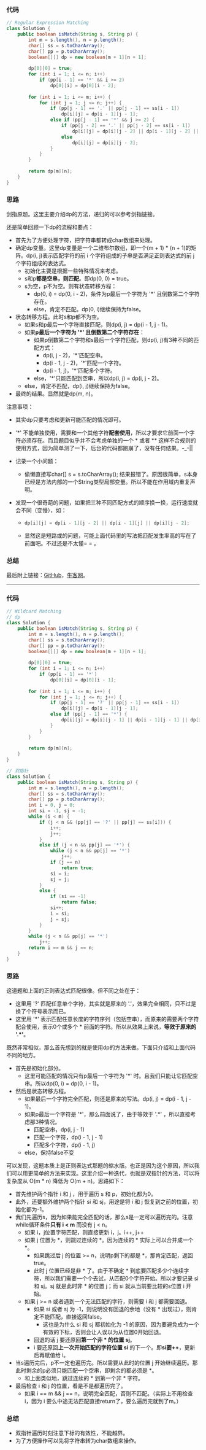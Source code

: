 ### 代码

``` java
// Regular Expression Matching
class Solution {
    public boolean isMatch(String s, String p) {
        int m = s.length(), n = p.length();
        char[] ss = s.toCharArray();
        char[] pp = p.toCharArray();
        boolean[][] dp = new boolean[m + 1][n + 1];
        
        dp[0][0] = true;
        for (int i = 1; i <= n; i++)
            if (pp[i - 1] == '*' && i >= 2)
                dp[0][i] = dp[0][i - 2];
        
        for (int i = 1; i <= m; i++) {
            for (int j = 1; j <= n; j++) {
                if (pp[j - 1] == '.' || pp[j - 1] == ss[i - 1])
                    dp[i][j] = dp[i - 1][j - 1];
                else if (pp[j - 1] == '*' && j >= 2) {
                    if (pp[j - 2] == '.' || pp[j - 2] == ss[i - 1])
                        dp[i][j] = dp[i][j - 2] || dp[i - 1][j - 2] || dp[i - 1][j];
                    else
                        dp[i][j] = dp[i][j - 2];
                }
            }
        }
        
        return dp[m][n];
    }
}
```



### 思路

剑指原题。这里主要介绍dp的方法，递归的可以参考剑指链接。

还是简单回顾一下dp的流程和要点：

* 首先为了方便处理字符，把字符串都转成char数组来处理。
* 确定dp变量。这里dp变量是一个二维布尔数组，即一个(m + 1) * (n + 1)的矩阵。dp(i, j)表示匹配字符的前 i 个字符组成的子串是否满足正则表达式的前 j 个字符组成的表达式。
  * 初始化主要是根据一些特殊情况来考虑。
  * s和p**都是空串，则匹配**。即dp(0, 0) = true。
  * s为空，p不为空。则有状态转移方程：
    * dp(0, i) = dp(0, i - 2)，条件为p最后一个字符为 '*' 且倒数第二个字符存在。
    * else，肯定不匹配。dp(0, i)继续保持为false。
* 状态转移方程。此时s和p都不为空。
  * 如果s和p最后一个字符直接匹配，则dp(i, j) = dp(i - 1, j - 1)。
  * 如果**p最后一个字符为 '*' 且倒数第二个字符存在**：
    * 如果p倒数第二个字符和s最后一个字符匹配，则dp(i, j)有3种不同的匹配方式：
      * dp(i, j - 2)，'*'匹配空串。
      * dp(i - 1, j - 2)，'*'匹配一个字符。
      * dp(i - 1, j)，'*'匹配多个字符。
    * else，'*'只能匹配到空串，所以dp(i, j) = dp(i, j - 2)。
  * else，肯定不匹配，dp(i, j)继续保持为false。
* 最终的结果。显然就是dp(m, n)。



注意事项：

* 其实dp只要考虑和更新可能匹配的情况即可。

* '*' 不能单独使用，需要和一个其他字符**配套使用**，所以才要求它前面一个字符必须存在。而且题目似乎并不会考虑单独的一个 * 或者 ** 这样不合规则的使用方式，因为简单测了一下，后台的代码都跑崩了，没有任何结果。-_-||

* 记录一个小问题：

  * 偷懒直接写char[] s = s.toCharArray(); 结果报错了。原因很简单，s本身已经是方法内部的一个String类型局部变量。所以不能在作用域内重复声明。

* 发现一个很奇葩的问题，如果把三种不同匹配方式的顺序换一换，运行速度就会不同（变慢），如：

  * ``` java
    dp[i][j] = dp[i - 1][j - 2] || dp[i - 1][j] || dp[i][j - 2];
    ```

  * 显然这是短路或的问题，可能上面代码里的写法把匹配发生率高的写在了前面吧。不过还是不太懂= = 。

### 总结

最后附上链接：[GitHub](https://github.com/sysuhxy2018/-offer/blob/master/%E6%AD%A3%E5%88%99%E8%A1%A8%E8%BE%BE%E5%BC%8F%E5%8C%B9%E9%85%8D.md)，[牛客网](https://www.nowcoder.com/practice/45327ae22b7b413ea21df13ee7d6429c?tpId=13&tqId=11205&tPage=1&rp=1&ru=/ta/coding-interviews&qru=/ta/coding-interviews/question-ranking)。



<hr>

### 代码

``` java
// Wildcard Matching
// dp
class Solution {
    public boolean isMatch(String s, String p) {
        int m = s.length(), n = p.length();
        char[] ss = s.toCharArray();
        char[] pp = p.toCharArray();
        boolean[][] dp = new boolean[m + 1][n + 1];
        
        dp[0][0] = true;
        for (int i = 1; i <= n; i++)
            if (pp[i - 1] == '*')
                dp[0][i] = dp[0][i - 1];
        
        for (int i = 1; i <= m; i++) {
            for (int j = 1; j <= n; j++) {
                if (pp[j - 1] == '?' || pp[j - 1] == ss[i - 1])
                    dp[i][j] = dp[i - 1][j - 1];
                else if (pp[j - 1] == '*') {
                    dp[i][j] = dp[i][j - 1] || dp[i - 1][j - 1] || dp[i - 1][j];
                }
            }
        }
        
        return dp[m][n];
    }
}

// 双指针
class Solution {
    public boolean isMatch(String s, String p) {
        int m = s.length(), n = p.length();
        char[] ss = s.toCharArray();
        char[] pp = p.toCharArray();
        int i = 0, j = 0;
        int si = -1, sj = -1;
        while (i < m) {
            if (j < n && (pp[j] == '?' || pp[j] == ss[i])) {
                i++;
                j++;
            }
            else if (j < n && pp[j] == '*') {
                while (j < n && pp[j] == '*')
                    j++;
                if (j == n)
                    return true;
                si = i;
                sj = j;
            }
            else {
                if (si == -1)
                    return false;
                si++;
                i = si;
                j = sj;
            }
        }
        while (j < n && pp[j] == '*')
            j++;
        return i == m && j == n;
    }
}
```



### 思路

这道题和上面的正则表达式匹配很像。但不同之处在于：

* 这里用 '?' 匹配任意单个字符，其实就是原来的 '.'，效果完全相同，只不过是换了个符号表示而已。
* 这里用 '*' 表示匹配任意长度的字符序列（包括空串），而原来的需要两个字符配合使用，表示0个或多个 * 前面的字符。所以从效果上来说，**等效于原来的  '.\*'**。

既然非常相似，那么首先想到的就是使用dp的方法来做。下面只介绍和上面代码不同的地方。

* 首先是初始化部分。
  * 这里可能匹配的情况只有p最后一个字符为 '*' 时。且我们只能让它匹配空串。所以dp(0, i) = dp(0, i - 1)。
* 然后是状态转移方程。
  * 如果最后一个字符完全匹配，则还是原来的写法。dp(i, j) = dp(i - 1, j - 1)。
  * 如果p最后一个字符是 '*'，那么前面说了，由于等效于 '.\*' ，所以直接考虑那3种情况。
    * 匹配空串，dp(i, j - 1)
    * 匹配一个字符，dp(i - 1, j - 1)
    * 匹配多个字符，dp(i - 1, j)
  * else，保持false不变

可以发现，这题本质上是正则表达式那题的缩水版。也正是因为这个原因，所以我们可以用更简单的方法来实现。这里介绍一种迭代，也就是双指针的方法，可以将复杂度从 O(m * n) 降低为 O(m + n)。思路如下：

* 首先维护两个指针 i 和 j ，用于遍历 s 和 p，初始化都为0。
* 此外，还要额外维护两个指针 si 和 sj，用途是将 i 和 j 恢复到之前的位置，初始化都为-1。
* 我们先遍历s，因为如果能完全匹配的话，那么s是一定可以遍历完的。注意while循环条件**只有 i < m** 而没有 j < n。
  * 如果 i，j位置字符匹配，则直接更新 i，j。i++, j++
  * 如果 j 位置为 *，则跳过连续的 *。因为连续的 * 实际上可以合并成一个 *。
    * 如果跳过后 j 的位置 >= n，说明p剩下的都是 *，那肯定匹配，返回true。
    * 此时 j 位置已经是非 * 了。由于不确定 * 到底要匹配多少个连续字符，所以我们需要一个个去试，从匹配0个字符开始。所以才要记录 si 和 sj。sj 就是此时非 * 的位置 j；而 si 就从当前要比较的s位置 i 开始。
  * 如果 j >= n 或者遇到一个无法匹配的字符，则需要 i 和 j 都需要回退。
    * 如果 si 或者 sj 为 -1，则说明没有回退的余地（没有 * 出现过），则肯定不能匹配，直接返回false。
      * 这也是为什么 si 和 sj 都初始化为 -1 的原因，因为要避免成为一个有效的下标，否则会让人误以为从位置0开始回退。
    * 回退的话 j 要还原回**第一个非 * 的位置 sj**。
    * i 要还原回**上一次开始匹配的字符位置 si** 的下一个。即**si要++**，更新后再赋值给 i。
* 当s遍历完后，p不一定也遍历完。所以需要从此时的位置 j 开始继续遍历。那此时剩余的p必须只能匹配一个空串，即剩余的都必须是 *。
  * 和上面类似地，跳过连续的 * 到第一个非 * 字符。
* 最后检查 i 和 j 的位置，看是不是都遍历完了。
  * 如果 i == m && j == n，说明完全匹配，否则不匹配。（实际上不用检查 i，因为  i 要么中途无法匹配直接return了，要么遍历完就到了m。）



### 总结

* 双指针遍历时刻注意下标的有效性，不能越界。
* 为了方便操作可以先将字符串转为char数组来操作。

